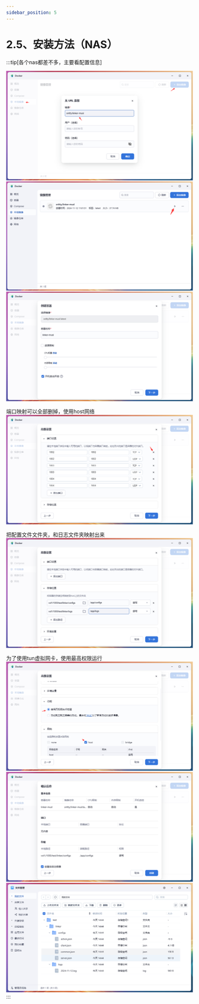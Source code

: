 ```yaml
---
sidebar_position: 5
---
```


# 2.5、安装方法（NAS）

:::tip[各个nas都差不多，主要看配置信息]

![](./img/fnnas1.png)
![](./img/fnnas2.png)
![](./img/fnnas3.png)

端口映射可以全部删掉，使用host网络
![](./img/fnnas4.png)

把配置文件文件夹，和日志文件夹映射出来
![](./img/fnnas5.png)

为了使用tun虚拟网卡，使用最高权限运行
![](./img/fnnas6.png)
![](./img/fnnas7.png)
![](./img/fnnas8.png)
:::

